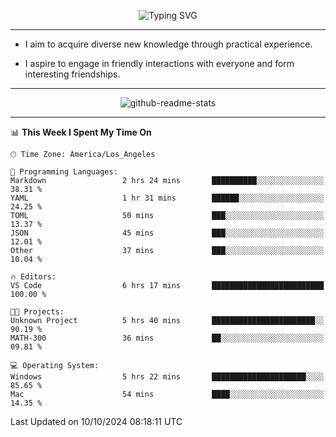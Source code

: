 <p align="center">
  <img src="https://readme-typing-svg.demolab.com?font=Fira+Code&weight=500&size=32&duration=2500&pause=1600&center=true&vCenter=true&random=false&width=1024&height=64&lines=Hi+there+%F0%9F%91%8B;I'm+delighted+you+could+make+it+here+%F0%9F%8E%89;I'm+Harry%2C+a+college+student+still+finding+my+way" alt="Typing SVG" />
</p>


---


- I aim to acquire diverse new knowledge through practical experience.

- I aspire to engage in friendly interactions with everyone and form interesting friendships.


---


<p align="center">
  <img src="https://github-readme-stats.vercel.app/api?username=Harry-Jing&show_icons=true" alt="github-readme-stats"/>
</p>


---

<!--START_SECTION:waka-->
📊 **This Week I Spent My Time On** 

```text
🕑︎ Time Zone: America/Los_Angeles

💬 Programming Languages: 
Markdown                 2 hrs 24 mins       ██████████░░░░░░░░░░░░░░░   38.31 % 
YAML                     1 hr 31 mins        ██████░░░░░░░░░░░░░░░░░░░   24.25 % 
TOML                     50 mins             ███░░░░░░░░░░░░░░░░░░░░░░   13.37 % 
JSON                     45 mins             ███░░░░░░░░░░░░░░░░░░░░░░   12.01 % 
Other                    37 mins             ███░░░░░░░░░░░░░░░░░░░░░░   10.04 % 

🔥 Editors: 
VS Code                  6 hrs 17 mins       █████████████████████████   100.00 % 

🐱‍💻 Projects: 
Unknown Project          5 hrs 40 mins       ███████████████████████░░   90.19 % 
MATH-300                 36 mins             ██░░░░░░░░░░░░░░░░░░░░░░░   09.81 % 

💻 Operating System: 
Windows                  5 hrs 22 mins       █████████████████████░░░░   85.65 % 
Mac                      54 mins             ████░░░░░░░░░░░░░░░░░░░░░   14.35 % 
```


 Last Updated on 10/10/2024 08:18:11 UTC
<!--END_SECTION:waka-->
